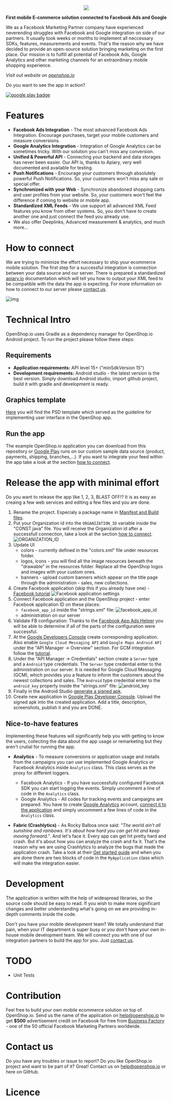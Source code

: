 <p align="center">
<a href="http://openshop.io/">
<img src="http://i.imgur.com/fLhSUr0.png?1"/>
</a>
</p>
  
**First mobile E-commerce solution connected to Facebook Ads and Google**
  <br/>

We as a Facebook Marketing Partner company have experienced neverending struggles with Facebook and Google integration on side of our partners. It usually took weeks or months to implement all neccessary SDKs, features, measurements and events. That's the reason why we have decided to provide an open-source solution bringing marketing on the first place. Our mission is to fulfill all potential of Facebook Ads, Google Analytics and other marketing channels for an extraordinary mobile shopping experience.

*Visit out website on [openshop.io](http://openshop.io/)*

Do you want to see the app in action? 

<a href='https://play.google.com/store/apps/details?id=bf.io.openshop'>
<img src='https://cdn.iconscout.com/public/images/icon/free/png-128/google-play-badge-brand-logo-336887e54057ddcb-128x128.png' border='0' alt="google play badge" />
</a>



# Features
* **Facebook Ads Integration** - The most advanced Facebook Ads Integration. Encourage purchases, target your mobile customers and measure conversions.
* **Google Analytics Integration** - Integration of Google Analytics can be sometimes tricky. With our solution you can't miss any conversion.
* **Unified & Powerful API** - Connecting your backend and data storages has never been easier. Our API is, thanks to Apiary, very well documented and available for testing.
* **Push Notifications** - Encourage your customers through absolutely powerful Push Notifications. So, your customers won't miss any sale or special offer.
* **Synchronized with your Web** - Synchronize abandoned shopping carts and user profiles from your website. So, your customers won't feel the difference if coming to website or mobile app.
* **Standardized XML Feeds** - We use support all advanced XML Feed features you know from other systems. So, you don't have to create another one and just connect the feed you already use.
* We also offer Deeplinks, Advanced measurement & analytics, and much more...



# How to connect
We are trying to minimize the effort necessary to ship your ecommerce mobile solution. The first step for a successful integration is connection between your data source and our server. There is prepared a standardized [apiary.io](http://docs.bfeshopapiconnector.apiary.io/) documentation which will tell you how to output your XML feed to be compatible with the data the app is expecting. For more information on how to connect to our server please [contact us](#contact-us).

![img](http://openshop.io/img/schema.png)



# Technical Intro
OpenShop.io uses Gradle as a dependency manager for OpenShop.io Android project. To run the project please follow these steps:

## Requirements
* **Application requirements:** API level 15+ ("minSdkVersion 15")
* **Development requirements:** Android studio - the latest version is the best version. Simply download Android studio, import github project, build it with gradle and development is ready.

## Graphics template
[Here](http://openshop.io/sources/openshop.io-ui_resources-android.zip) you will find the PSD template which served as the guideline for implementing user interface in the OpenShop app.

## Run the app
The example OpenShop.io application you can download from this repository or [Google Play](http://play.google.com/store/apps) runs on our custom sample data source (product, payments, shipping, branches,...). If you want to integrate your feed within the app take a look at the section [how to connect](#how-to-connect).



# Release the app with minimal effort
Do you want to release the app like 1, 2, 3, BLAST OFF!? It is as easy as creaing a few web services and editing a few files and you are done.

1. Rename the project. Especialy a package name in [Manifest and Build files](http://stackoverflow.com/questions/16804093/android-studio-rename-package).
2. Put your Organization id into the `ORGANIZATION_ID` variable inside the "CONST.java" file. You will receive the Organization id after a successfull connection, take a look at the section [how to connect](#how-to-connect).
    ![ORGANIZATION_ID](http://s29.postimg.org/n1ptf3hqv/tutorial_organization_id.jpg)
3. Update UI 
    * colors - currently defined in the "colors.xml" file under resources folder.
    * logos, icons - you will find all the image resources beneath the "drawable" in the resources folder. Replace all the OpenShop logos and images with your custom ones.
    * banners - upload custom banners which appear on the title page through the administration - sales, new collections.
4. Create Facebook application (skip this if you already have one) - [Facebook tutorial](https://developers.facebook.com/quickstarts/?platform=android)
    ![Facebook application settings](http://s21.postimg.org/4dssvr0rr/tutorial_facebook_app.jpg)
5. Connect Facebook application and the OpenShop project - enter Facebook application ID on these places: 
    * `facebook_app_id` inside the "strings.xml" file:
    ![facebook_app_id](http://s16.postimg.org/6r2gy4dpx/tutorial_facebook_app_id.jpg)
    * administration on our server
6. Validate FB configuration: Thanks to the [Facebook App Ads Helper](https://developers.facebook.com/tools/app-ads-helper/) you will be able to determine if all of the parts of the configuration were successful.
7. At the [Google Developers Console](https://console.developers.google.com/) create corresponding application. Also enable `Google Cloud Messaging API` and `Google Maps Android API` under the "API Manager -> Overview" section. For GCM integration follow the [tutorial](https://developers.google.com/cloud-messaging/android/client).
8. Under the "API Manager -> Credentials" section create a `Server` type and a `Android` type credentials. The `Server` type credential enter to the administration on our server. It is needed for Google Cloud Messaging (GCM), which provides you a feature to inform the customers about the newest collections and sales. The `Android` type credential enter to the `android_key` property inside the "strings.xml" file: ![android_key](http://s12.postimg.org/xfd7zj4n1/tutorial_android_credentials.jpg)
9. Finally in the Android Studio [generate a signed apk](http://developer.android.com/tools/publishing/app-signing.html).
10. Create new application in [Google Play Developer Console](https://play.google.com/apps/publish/). Upload the signed apk into the created application. Add a title, description, screenshots, publish it and you are DONE.

## Nice-to-have features
Implementing these features will significantly help you with getting to know the users, collecting the data about the app usage or remarketing but they aren't crutial for running the app.
* **Analytics** - To measure conversions or application usage and installs from the campaigns you can use implemented Google Analytics or Facebook Analytics inside `Analytics` class. This class serves as the proxy for different loggers. 
  * Facebook Analytics - If you have successfully configured Facebook SDK you can start logging the events. Simply uncomment a line of code in the `Analytics` class.
  * Google Analytics - All codes for tracking events and campaigns are prepared. You have to create [Google Analytics](https://www.google.com/analytics/) account, [connect it to the application](https://developers.google.com/analytics/devguides/collection/android/v4/) and simply uncomment a few lines of code in the `Analytics` class.

* **Fabric (Crashlytics)** - As Rocky Balboa once said: *"The world ain’t all sunshine and rainbows. It's about how hard you can get hit and keep moving forward."*. And let's face it. Every app can get hit pretty hard and crash. But it's about how you can analyze the crash and fix it. That's the reason why we are using Crashlytics to analyze the bugs that made the application crash. Take a look at their [Get started guide](https://get.fabric.io/) and when you are done there are two blocks of code in the `MyApplication` class which will make the integration easier.
 


# Development
The application is written with the help of widespread libraries, so the source code should be easy to read. If you wish to make more significant changes and better understanding what's going on we are providing in-depth comments inside the code. 

Don't you have your mobile development team? We totally understand that pain, when your IT department is super busy or you don't have your own in-house mobile development team. We will connect you with one of our integration partners to build the app for you. Just [contact us](#contact-us).



# TODO
* Unit Tests

# Contribution

Feel free to build your own mobile ecommerce solution on top of OpenShop.io. Send us the name of the application on help@openshop.io to get **$500** advertisement credit on Facebook for free from [Business Factory](http://b.cz/en/) - one of the 50 official Facebook Marketing Partners worldwide.

# Contact us

Do you have any troubles or issue to report?
Do you like OpenShop.io project and want to be part of it? Great! 
Contact us on help@openshop.io or here on GitHub.


# Licence

